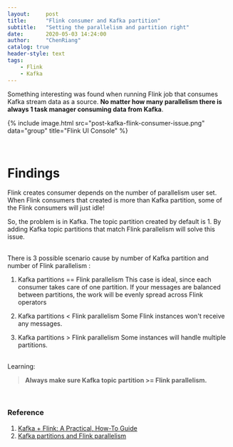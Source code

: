 ```yaml
---
layout:     post
title:      "Flink consumer and Kafka partition"
subtitle:   "Setting the parallelism and partition right"
date:       2020-05-03 14:24:00
author:     "ChenRiang"
catalog: true
header-style: text
tags:
    - Flink 
    - Kafka
---
```


Something interesting was found when running Flink job that consumes Kafka stream data as a source. **No matter how many parallelism there is always 1 task manager consuming data from Kafka**.



{% include image.html src="post-kafka-flink-consumer-issue.png" data="group" title="Flink UI Console" %}

<br>

# Findings
Flink creates consumer depends on the number of parallelism user set. When Flink consumers that created is more than Kafka partition, some of the Flink consumers will just idle!

So, the problem is in Kafka. The topic partition created by default is 1. By adding Kafka topic partitions that match Flink parallelism will solve this issue. 

<br>
There is 3 possible scenario cause by number of Kafka partition and number of Flink parallelism :

1. Kafka partitions == Flink parallelism
This case is ideal, since each consumer takes care of one partition. If your messages are balanced between partitions, the work will be evenly spread across Flink operators

2. Kafka partitions < Flink parallelism
Some Flink instances won't receive any messages.

3. Kafka partitions > Flink parallelism
Some instances will handle multiple partitions.


<br>
Learning:

> **Always make sure Kafka topic partition >= Flink parallelism.** 

<br>

### Reference 
1. [Kafka + Flink: A Practical, How-To Guide](https://www.ververica.com/blog/kafka-flink-a-practical-how-to)
2. [Kafka partitions and Flink parallelism](https://riptutorial.com/apache-flink/example/27996/kafka-partitions-and-flink-parallelism)

